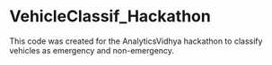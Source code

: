 # VehicleClassif_Hackathon
This code was created for the AnalyticsVidhya hackathon to classify vehicles as emergency and non-emergency.
